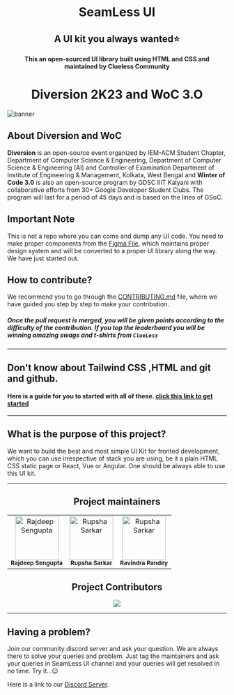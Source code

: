 
<h1 align='center'>SeamLess UI</h1>
<h2 align='center'>A UI kit you always wanted⭐</h2>
<p align='center'> <b>This an open-sourced UI library built using HTML and CSS and maintained by Clueless Community</b><p>


<h1 align='center'>Diversion 2K23 and WoC 3.O</h1>

![banner](https://user-images.githubusercontent.com/93156825/216752982-25ca40d7-2b8c-424b-990e-06c56a06712e.png)

## About Diversion and WoC
**Diversion** is an open-source event organized by IEM-ACM Student Chapter, Department of Computer Science & Engineering, Department of Computer Science & Engineering (AI) and Controller of Examination Department of Institute of Engineering & Management, Kolkata, West Bengal and **Winter of Code 3.0** is also an open-source program by GDSC IIIT Kalyani with collaborative efforts from 30+ Google Developer Student Clubs. The program will last for a period of 45 days and is based on the lines of GSoC.


## Important Note

This is not a repo where you can come and dump any UI code. You need to make proper components from the [Figma File](https://www.figma.com/file/0eqV7t3UKKM14UeqCSfOZb/SeamLess-UI?node-id=3572%3A8556&t=rR5St9FxEhvRea9z-1), which maintains proper design system and will be converted to a proper UI library along the way. We have just started out. 

## How to contribute?

We recommend you to go through the [CONTRIBUTING.md](https://github.com/Clueless-Community/web-ui-kit/blob/main/CONTRIBUTING.md) file, where we have guided you step by step to make your contribution.

##### Once the pull request is merged, you will be given points according to the difficulty of the contribution. If you top the leaderboard you will be winning amazing swags and t-shirts from `ClueLess`
---
## Don't know about Tailwind CSS ,HTML and git and github.
    
#### Here is a guide for you to started with all of these. [click this link to get started](https://github.com/Clueless-Community/web-ui-kit/blob/main/Tutorial.md)
---
## What is the purpose of this project?
    

We want to build the best and most simple UI Kit for fronted development, which you can use irrespective of stack you are using, be it a plain HTML CSS static page or React, Vue or Angular. One should be always able to use this UI kit.

---
<h2 align='center'> Project maintainers </h2>
<table align='center'>
<tr>
    <td align="center">
        <a href="https://github.com/Rajdip019">
            <img src="https://avatars.githubusercontent.com/u/91758830?v=4" width="100;" alt="Rajdeep Sengupta"/>
            <br />
            <sub><b>Rajdeep Sengupta</b></sub>
        </a>
    </td>
    <td align="center">
        <a href="https://github.com/rupsha014">
            <img src="https://avatars.githubusercontent.com/u/109761128?v=4" width="100;" alt="Rupsha Sarkar"/>
            <br/>
            <sub><b>Rupsha Sarkar</b></sub>
        </a>
    </td>
      <td align="center">
        <a href="https://github.com/RavindraP04">
            <img src="https://avatars.githubusercontent.com/u/98400348?v=4" width="100;" alt="Rupsha Sarkar"/>
            <br/>
            <sub><b>Ravindra Pandey</b></sub>
        </a>
    </td>
  </tr>
</table>

<h2 align="center"> Project Contributors </h2> 

<div align="center">
    <a href="https://github.com/Clueless-Community/seamless-ui/graphs/contributors">
    <img src="https://contrib.rocks/image?repo=Clueless-Community/seamless-ui" />
    </a>
</div>

---
## Having a problem?

Join our community discord server and ask your question. We are always there to solve your queries and problem. Just tag the maintainers and ask your queries in SeamLess UI channel and your queries will get resolved in no time. Try it...😉 

Here is a link to our [Discord Server](https://discord.gg/r5uKBGxT9T).
